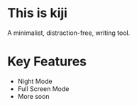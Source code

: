 # This is kiji
A minimalist, distraction-free, writing tool.

# Key Features
* Night Mode
* Full Screen Mode
* More soon

